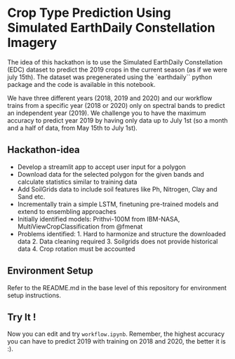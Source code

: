 # Crop Type Prediction Using Simulated EarthDaily Constellation Imagery

The idea of this hackathon is to use the Simulated EarthDaily Constellation (EDC) dataset to predict the 2019 crops in the current season (as if we were july 15th). The dataset was pregenerated using the `earthdaily`` python package and the code is available in this notebook.

We have three different years (2018, 2019 and 2020) and our workflow trains from a specific year (2018 or 2020) only on spectral bands to predict an independent year (2019). We challenge you to have the maximum accuracy to predict year 2019 by having only data up to July 1st (so a month and a half of data, from May 15th to July 1st).

## Hackathon-idea
- Develop a streamlit app to accept user input for a polygon
- Download data for the selected polygon for the given bands and calculate statistics similar to training data
- Add SoilGrids data to include soil features like Ph, Nitrogen, Clay and Sand etc.
- Incrementally train a simple LSTM, finetuning pre-trained models and extend to ensembling approaches
- Initially identified models: Prithvi-100M from IBM-NASA, MultiViewCropClassification from @fmenat
- Problems identified: 1. Hard to harmonize and structure the downloaded data 2. Data cleaning required 3. Soilgrids does not provide historical data 4. Crop rotation must be accounted

## Environment Setup

Refer to the README.md in the base level of this repository for environment setup instructions. 

## Try It !

Now you can edit and try `workflow.ipynb`. Remember, the highest accuracy you can have to predict 2019 with training on 2018 and 2020, the better it is :).
